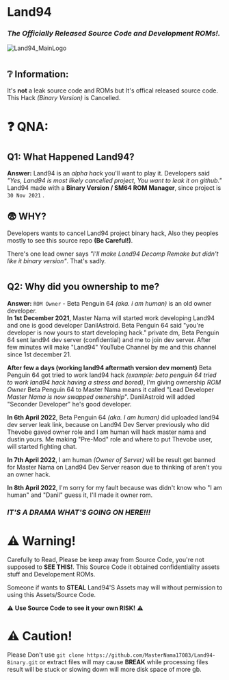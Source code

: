 # Land94
### _The Officially Released Source Code and Development ROMs!._
![Land94_MainLogo](https://media.discordapp.net/attachments/794537416575942677/961700956104441866/Land94_long-logo-1.png)
#
## ❔ Information:
It's **not** a leak source code and ROMs but It's offical released source code. This Hack _(Binary Version)_ is Cancelled.
#
# ❓ QNA:
## Q1: What Happened Land94?

**Answer:** Land94 is an _alpha hack_ you'll want to play it. Developers said _"Yes, Land94 is most likely cancelled project, You want to leak it on
github."_ Land94 made with a **Binary Version / SM64 ROM Manager**, since project is `30 Nov 2021` .

## 😨 WHY?
Developers wants to cancel Land94 project binary hack, Also they peoples mostly to see this source repo **(Be Careful!)**.

There's one lead owner says _"I'll make Land94 Decomp Remake but didn't like it binary version"_. That's sadly.

#
## Q2: Why did you ownership to me?
**Answer:** `ROM Owner` - Beta Penguin 64 _(aka. i am human)_ is an old owner developer.  
**In 1st December 2021**, Master Nama will started work developing Land94 and one is good developer DanilAstroid. Beta Penguin 64 said "you're developer is now yours to start developing hack." private dm, Beta Penguin 64 sent land94 dev server (confidential) and me to join dev server. After few minutes will make "Land94" YouTube Channel by me and this channel since 1st december 21.

**After few a days (working land94 aftermath version dev moment)** Beta Penguin 64 got tried to work land94 hack _(example: beta penguin 64 tried to work land94 hack having a stress and bored)_, I'm giving ownership _ROM Owner_ Beta Penguin 64 to Master Nama means it called "Lead Developer _Master Nama is now swapped ownership_".
DanilAstroid will added "Seconder Developer" he's good developer.



**In 6th April 2022**, Beta Penguin 64 _(aka. I am human)_ did uploaded land94 dev server leak link, because on Land94 Dev Server previously who did Thevobe gaved owner role and I am human will hack master nama and dustin yours. Me making "Pre-Mod" role and where to put Thevobe user, will started fighting chat. 

**In 7th April 2022**, I am human _(Owner of Server)_ will be result get banned for Master Nama on Land94 Dev Server reason due to thinking of aren't you an owner hack.

**In 8th April 2022**, I'm sorry for my fault because was didn't know who "I am human" and "Danil" guess it, I'll made it owner rom.

### _IT'S A DRAMA WHAT'S GOING ON HERE!!!_

#

# ⚠ Warning!
Carefully to Read, Please be keep away from Source Code, you're not supposed to **SEE THIS!**. This Source Code it obtained confidentiality assets stuff and Developement ROMs.

Someone if wants to **STEAL** Land94'S Assets may will without permission to using this Assets/Source Code.



⚠ **Use Source Code to see it your own RISK!** ⚠
#

# ⚠ Caution!
Please Don't use `git clone https://github.com/MasterNama17083/Land94-Binary.git` or extract files will may cause **BREAK** while processing files result will be stuck or slowing down will more disk space of more gb.
